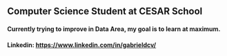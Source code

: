 ## Computer Science Student at CESAR School
#### Currently trying to improve in Data Area, my goal is to learn at maximum.
#### Linkedin: https://www.linkedin.com/in/gabrieldcv/

